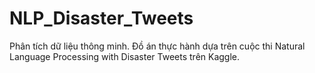 # NLP_Disaster_Tweets
Phân tích dữ liệu thông minh. Đồ án thực hành dựa trên cuộc thi Natural Language Processing with Disaster Tweets trên Kaggle.
